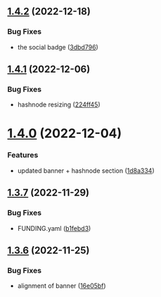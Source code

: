## [1.4.2](https://github.com/Pradumnasaraf/Pradumnasaraf/compare/v1.4.1...v1.4.2) (2022-12-18)


### Bug Fixes

* the social badge ([3dbd796](https://github.com/Pradumnasaraf/Pradumnasaraf/commit/3dbd796494ae4c705d5ba9f48e451bebff29c858))



## [1.4.1](https://github.com/Pradumnasaraf/Pradumnasaraf/compare/v1.4.0...v1.4.1) (2022-12-06)


### Bug Fixes

* hashnode resizing ([224ff45](https://github.com/Pradumnasaraf/Pradumnasaraf/commit/224ff453d70de907f99a626e687324d3eff39daf))



# [1.4.0](https://github.com/Pradumnasaraf/Pradumnasaraf/compare/v1.3.7...v1.4.0) (2022-12-04)


### Features

* updated banner + hashnode section ([1d8a334](https://github.com/Pradumnasaraf/Pradumnasaraf/commit/1d8a3349cc550d2af0a78a98cb6593275d15a476))



## [1.3.7](https://github.com/Pradumnasaraf/Pradumnasaraf/compare/v1.3.6...v1.3.7) (2022-11-29)


### Bug Fixes

* FUNDING.yaml ([b1febd3](https://github.com/Pradumnasaraf/Pradumnasaraf/commit/b1febd35333d8f99d42c6aa4ae562182328cb383))



## [1.3.6](https://github.com/Pradumnasaraf/Pradumnasaraf/compare/v1.3.5...v1.3.6) (2022-11-25)


### Bug Fixes

* alignment of banner ([16e05bf](https://github.com/Pradumnasaraf/Pradumnasaraf/commit/16e05bffb809b4431131f24fbb5ede69b25e5477))



